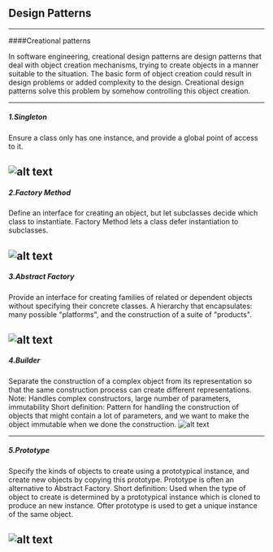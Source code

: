 ## Design Patterns

--------------------------------------------------------------

####Creational patterns

In software engineering, creational design patterns are design patterns that deal with object creation mechanisms, trying to create objects in a manner suitable to the situation. The basic form of object creation could result in design problems or added complexity to the design. Creational design patterns solve this problem by somehow controlling this object creation.

--------------------------------------------------------------

##### 1.Singleton

Ensure a class only has one instance, and provide a global point of access to it. 

![alt text](http://www.design-patterns-stories.com/assets/img/uml/singleton.png)
--------------------------------------------------------------

##### 2.Factory Method

Define an interface for creating an object, but let subclasses decide which class to instantiate. Factory Method lets a class defer instantiation to subclasses.
 
 ![alt text](http://www.design-patterns-stories.com/assets/img/uml/factorymethod.png)
 --------------------------------------------------------------

##### 3.Abstract Factory

Provide an interface for creating families of related or dependent objects without specifying their concrete classes.
A hierarchy that encapsulates: many possible "platforms", and the construction of a suite of "products".

![alt text](http://www.design-patterns-stories.com/assets/img/uml/abstractfactory.png)
 --------------------------------------------------------------

##### 4.Builder

Separate the construction of a complex object from its representation so that the same construction process can create different representations. Note: Handles complex constructors, large number of parameters, immutability Short definition: Pattern for handling the construction of objects that might contain a lot of parameters, and we want to make the object immutable when we done the construction.
![alt text](http://www.design-patterns-stories.com/assets/img/uml/builder.png)
 
 --------------------------------------------------------------

##### 5.Prototype

Specify the kinds of objects to create using a prototypical instance, and create new objects by copying this prototype. Prototype is often an alternative to Abstract Factory. Short definition: Used when the type of object to create is determined by a prototypical instance which is cloned to produce an new instance. Ofter prototype is used to get a unique instance of the same object. 
 
 ![alt text](http://www.design-patterns-stories.com/assets/img/uml/prototype.png) 
  --------------------------------------------------------------
